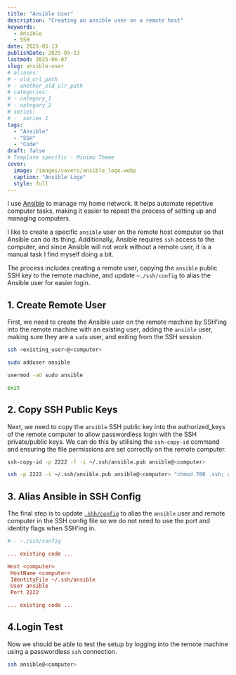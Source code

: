```yaml
---
title: "Ansible User"
description: "Creating an ansible user on a remote host"
keywords:
  - Ansible
  - SSH
date: 2025-05-13
publishDate: 2025-05-13
lastmod: 2025-06-07
slug: ansible-user
# aliases:
# - old_url_path
# - another_old_ulr_path
# categories:
# - category_1
# - category_2
# series:
# -  series 1
tags:
  - "Ansible"
  - "SSH"
  - "Code"
draft: false
# Template specific - Minimo Theme
cover:
  image: /images/covers/ansible_logo.webp
  caption: "Ansible Logo"
  style: full
---
```


I use [Ansible](https://www.redhat.com/en/ansible-collaborative) to manage my home network. It helps automate repetitive computer tasks, making it easier to repeat the process of setting up and managing computers.

I like to create a specific `ansible` user on the remote host computer so that Ansible can do its thing. Additionally, Ansible requires `ssh` access to the computer, and since Ansible will not work without a remote user, it is a manual task I find myself doing a bit.

The process includes creating a remote user, copying the `ansible` public SSH key to the remote machine, and update `~./ssh/config` to alias the Ansible user for easier login.

## 1. Create Remote User

First, we need to create the Ansible user on the remote machine by SSH'ing into the remote machine with an existing user, adding the `ansible` user, making sure they are a `sudo` user, and exiting from the SSH session.

```bash
ssh <existing_user>@<computer>
```

```bash
sudo adduser ansible
```

```bash
usermod -aG sudo ansible
```

```bash
exit
```

## 2. Copy SSH Public Keys

Next, we need to copy the `ansible` SSH public key into the authorized_keys of the remote computer to allow passwordless login with the SSH private/public keys. We can do this by utilising the `ssh-copy-id` command and ensuring the file permissions are set correctly on the remote computer.

```bash
ssh-copy-id -p 2222 -f -i ~/.ssh/ansible.pub ansible@<computer>
```

```bash
ssh -p 2222 -i ~/.ssh/ansible.pub ansible@<computer> "chmod 700 .ssh; chmod 640 .ssh/authorized_keys"
```

## 3. Alias Ansible in SSH Config

The final step is to update [`.shh/config`](https://linuxize.com/post/using-the-ssh-config-file/) to alias the `ansible` user and remote computer in the SSH config file so we do not need to use the port and identity flags when SSH'ing in.

```ini
#-- ~./ssh/config

... existing code ...

Host <computer>
 HostName <computer>
 IdentityFile ~/.ssh/ansible
 User ansible
 Port 2222

... existing code ...
```

## 4.Login Test

Now we should be able to test the setup by logging into the remote machine using a passwordless  `ssh` connection.

```bash
ssh ansible@<computer>
```
